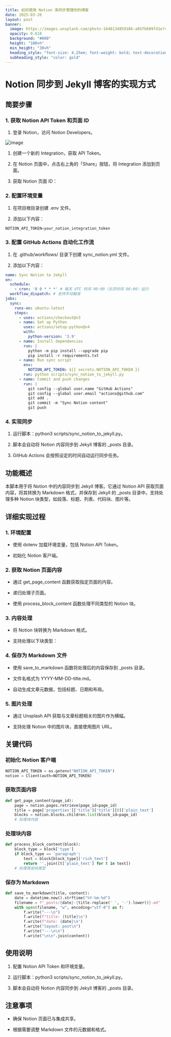 ```yaml
---
title: 如何使用 Notion 来同步管理你的博客
date: 2025-03-26
layout: post
banner:
  image: https://images.unsplash.com/photo-1648134859186-a05fb609f41e?crop=entropy&cs=tinysrgb&fit=max&fm=jpg&ixid=M3w2OTIwMzJ8MHwxfHJhbmRvbXx8fHx8fHx8fDE3NDI5OTI4MTV8&ixlib=rb-4.0.3&q=80&w=1080
  opacity: 0.618
  background: "#000"
  height: "100vh"
  min_height: "38vh"
  heading_style: "font-size: 4.25em; font-weight: bold; text-decoration: underline"
  subheading_style: "color: gold"
---
```


# Notion 同步到 Jekyll 博客的实现方式

## 简要步骤

### 1. 获取 Notion API Token 和页面 ID

1. 登录 Notion，访问 Notion Developers。

![image](https://prod-files-secure.s3.us-west-2.amazonaws.com/a7a0cc5a-89b9-4cda-8686-1fba0ca52f40/d19c1afe-dea5-4312-9333-786b0ba83054/image.png?X-Amz-Algorithm=AWS4-HMAC-SHA256&X-Amz-Content-Sha256=UNSIGNED-PAYLOAD&X-Amz-Credential=ASIAZI2LB466XYL4RIFJ%2F20250326%2Fus-west-2%2Fs3%2Faws4_request&X-Amz-Date=20250326T124015Z&X-Amz-Expires=3600&X-Amz-Security-Token=IQoJb3JpZ2luX2VjEMT%2F%2F%2F%2F%2F%2F%2F%2F%2F%2FwEaCXVzLXdlc3QtMiJGMEQCIC8Q%2FZ%2BOmokS2nGN%2FyfqdZL51YEVxY3%2FLUAVujR4YtjrAiAD1kaeNW0C3QPyZdIo7xSaCkK7GGuBJ7bdwo9lJx9P0ir%2FAwgtEAAaDDYzNzQyMzE4MzgwNSIM%2BpTUQYNCaz81itQeKtwDK8o60M7hIYEqit5tXDdutwJ0Hpg9jCFwp2%2BxxfI1AXXOCQW4lHABoYUmNH%2FW%2BOGjC79jkMDvfgF1PlSmnRozEl%2BYFWAH0G2dB8Gld5nP0n%2Bb9Q1pGnXb9g0HaCyPKN2nH55bEy5EEFRkVuC%2Fn1EC9k5mTSqXz6vrmdpOioPq%2FDWuXJUhNGrl20kyg5Rq1d0xr0G8WjHF5fsZlLVC7wRi0AMSt78TaAUf91%2BIw%2FwENa2SZvEwEr2gYEtM0Z7JChRjY%2FB9tSn60xFvpP9owRUwXA7Y4060j6xF9WMhrPb%2BibMH2qtDzk%2BE2BaOcs5VxXNr7ECXDwxi%2F4HKtKyzZwbE2xXPZR1R9ebJW06Q5qdlBnjLsqmrxPAjdb51KOLPxEC37dcYVY3INSnWCCLWl8l9GhHwChma84AeU%2Fe3ykNeQ7soJ6t85jbscemRaN7%2Bz7OOQyrZdD5f%2F51D%2FRE7hGgQ%2B98aytELwqwMNQ5wHqUGuOnNoAHfwP9TOUOmARc%2BVwmqbsktHW1dXyMYG%2B0TOYC49v02hu9byItCnWRD4xaWZjA7boVS9Qi19hqPQzyFOaA%2BJO9%2BJk6T2KXPwXpCVPMlbhSutWyHbVfX8dmBq8lGmoF2Hrmnz108a3RdNw8wktuPvwY6pgGhQUhlv6ZcX22UOE3wNiegEvUDocbagCk7M1vJL3Y2XhVKM4kmu9F5kMlal4gf0RlQPUAgCosD3J17DlT9SaNI3aCoIQ64nelmM83%2FKeUO%2FOHCg6G%2BrU9796KgZKsmEwsfDDjsulk9ScY%2BuRSGrXPZhrzZByrn4GNYrwxOYjrQ5aXHdQGthxmUZnS%2FuiJ0RYN46WfravCNEALTzHj3f9JWZzZsQbI9&X-Amz-Signature=f52d4bbedb6a15653ec4725fa6d709e18660287c049853ccf26cc8aca57f79da&X-Amz-SignedHeaders=host&x-id=GetObject)

1. 创建一个新的 Integration，获取 API Token。

1. 在 Notion 页面中，点击右上角的「Share」按钮，将 Integration 添加到页面。

1. 获取 Notion 页面 ID：


### 2. 配置环境变量

1. 在项目根目录创建 .env 文件。

1. 添加以下内容：

```javascript
NOTION_API_TOKEN=your_notion_integration_token
```

### 3. 配置 GitHub Actions 自动化工作流

1. 在 .github/workflows/ 目录下创建 sync_notion.yml 文件。

1. 添加以下内容：

```yaml
name: Sync Notion to Jekyll
on:
  schedule:
    - cron: '0 0 * * *' # 每天 UTC 时间 00:00（北京时间 08:00）运行
  workflow_dispatch: # 支持手动触发
jobs:
  sync:
    runs-on: ubuntu-latest
    steps:
      - uses: actions/checkout@v3
      - name: Set up Python
        uses: actions/setup-python@v4
        with:
          python-version: '3.9'
      - name: Install dependencies
        run: |
          python -m pip install --upgrade pip
          pip install -r requirements.txt
      - name: Run sync script
        env:
          NOTION_API_TOKEN: ${{ secrets.NOTION_API_TOKEN }}
        run: python scripts/sync_notion_to_jekyll.py
      - name: Commit and push changes
        run: |
          git config --global user.name "GitHub Actions"
          git config --global user.email "actions@github.com"
          git add .
          git commit -m "Sync Notion content"
          git push
```

### 4. 实现同步

1. 运行脚本：python3 scripts/sync_notion_to_jekyll.py。

1. 脚本会自动将 Notion 内容同步到 Jekyll 博客的 _posts 目录。

1. GitHub Actions 会按照设定的时间自动运行同步任务。

## 功能概述

本脚本用于将 Notion 中的内容同步到 Jekyll 博客。它通过 Notion API 获取页面内容，将其转换为 Markdown 格式，并保存到 Jekyll 的 _posts 目录中。支持处理多种 Notion 块类型，如段落、标题、列表、代码块、图片等。

## 详细实现过程

### 1. 环境配置

- 使用 dotenv 加载环境变量，包括 Notion API Token。

- 初始化 Notion 客户端。

### 2. 获取 Notion 页面内容

- 通过 get_page_content 函数获取指定页面的内容。

- 递归处理子页面。

- 使用 process_block_content 函数处理不同类型的 Notion 块。

### 3. 内容处理

- 将 Notion 块转换为 Markdown 格式。

- 支持处理以下块类型：


### 4. 保存为 Markdown 文件

- 使用 save_to_markdown 函数将处理后的内容保存到 _posts 目录。

- 文件名格式为 YYYY-MM-DD-title.md。

- 自动生成文章元数据，包括标题、日期和布局。

### 5. 图片处理

- 通过 Unsplash API 获取与文章标题相关的图片作为横幅。

- 支持处理 Notion 中的图片块，直接使用图片 URL。

## 关键代码

### 初始化 Notion 客户端

```python
NOTION_API_TOKEN = os.getenv("NOTION_API_TOKEN")
notion = Client(auth=NOTION_API_TOKEN)
```

### 获取页面内容

```python
def get_page_content(page_id):
    page = notion.pages.retrieve(page_id=page_id)
    title = page['properties']['title']['title'][0]['plain_text']
    blocks = notion.blocks.children.list(block_id=page_id)
    # 处理块内容
```

### 处理块内容

```python
def process_block_content(block):
    block_type = block['type']
    if block_type == 'paragraph':
        text = block[block_type]['rich_text']
        return ''.join([t['plain_text'] for t in text])
    # 处理其他块类型
```

### 保存为 Markdown

```python
def save_to_markdown(title, content):
    date = datetime.now().strftime("%Y-%m-%d")
    filename = f"_posts/{date}-{title.replace(' ', '-').lower()}.md"
    with open(filename, "w", encoding="utf-8") as f:
        f.write("---\n")
        f.write(f"title: {title}\n")
        f.write(f"date: {date}\n")
        f.write("layout: post\n")
        f.write("---\n\n")
        f.write("\n\n".join(content))
```

## 使用说明

1. 配置 Notion API Token 和环境变量。

1. 运行脚本：python3 scripts/sync_notion_to_jekyll.py。

1. 脚本会自动将 Notion 内容同步到 Jekyll 博客的 _posts 目录。

## 注意事项

- 确保 Notion 页面已与集成共享。

- 根据需要调整 Markdown 文件的元数据和格式。